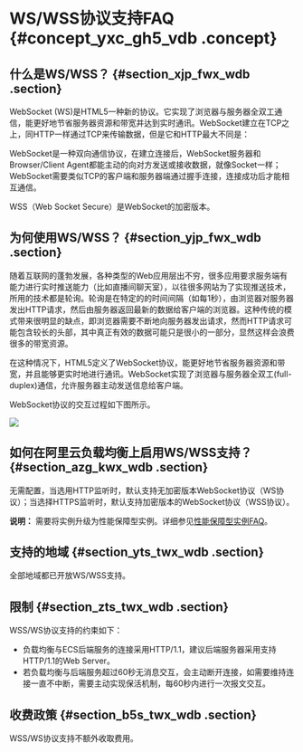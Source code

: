 # WS/WSS协议支持FAQ {#concept_yxc_gh5_vdb .concept}

## 什么是WS/WSS？ {#section_xjp_fwx_wdb .section}

WebSocket \(WS\)是HTML5一种新的协议。它实现了浏览器与服务器全双工通信，能更好地节省服务器资源和带宽并达到实时通讯。WebSocket建立在TCP之上，同HTTP一样通过TCP来传输数据，但是它和HTTP最大不同是：

WebSocket是一种双向通信协议，在建立连接后，WebSocket服务器和Browser/Client Agent都能主动的向对方发送或接收数据，就像Socket一样；WebSocket需要类似TCP的客户端和服务器端通过握手连接，连接成功后才能相互通信。

WSS（Web Socket Secure）是WebSocket的加密版本。

## 为何使用WS/WSS？ {#section_yjp_fwx_wdb .section}

随着互联网的蓬勃发展，各种类型的Web应用层出不穷，很多应用要求服务端有能力进行实时推送能力（比如直播间聊天室），以往很多网站为了实现推送技术，所用的技术都是轮询。轮询是在特定的的时间间隔（如每1秒），由浏览器对服务器发出HTTP请求，然后由服务器返回最新的数据给客户端的浏览器。这种传统的模式带来很明显的缺点，即浏览器需要不断地向服务器发出请求，然而HTTP请求可能包含较长的头部，其中真正有效的数据可能只是很小的一部分，显然这样会浪费很多的带宽资源。

在这种情况下，HTML5定义了WebSocket协议，能更好地节省服务器资源和带宽，并且能够更实时地进行通讯。WebSocket实现了浏览器与服务器全双工\(full-duplex\)通信，允许服务器主动发送信息给客户端。

WebSocket协议的交互过程如下图所示。

![](http://static-aliyun-doc.oss-cn-hangzhou.aliyuncs.com/assets/img/4293/15658830503247_zh-CN.png)

## 如何在阿里云负载均衡上启用WS/WSS支持？ {#section_azg_kwx_wdb .section}

无需配置，当选用HTTP监听时，默认支持无加密版本WebSocket协议（WS协议）；当选择HTTPS监听时，默认支持加密版本的WebSocket协议（WSS协议）。

**说明：** 需要将实例升级为性能保障型实例。详细参见[性能保障型实例FAQ](intl.zh-CN/常见问题/性能保障型实例FAQ.md#)。

## 支持的地域 {#section_yts_twx_wdb .section}

全部地域都已开放WS/WSS支持。

## 限制 {#section_zts_twx_wdb .section}

WSS/WS协议支持的约束如下：

-   负载均衡与ECS后端服务的连接采用HTTP/1.1，建议后端服务器采用支持HTTP/1.1的Web Server。
-   若负载均衡与后端服务超过60秒无消息交互，会主动断开连接，如需要维持连接一直不中断，需要主动实现保活机制，每60秒内进行一次报文交互。

## 收费政策 {#section_b5s_twx_wdb .section}

WSS/WS协议支持不额外收取费用。

